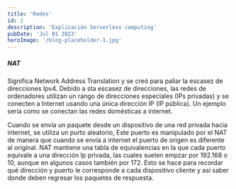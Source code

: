 ```yaml
---
title: 'Redes'
id: 2
description: 'Explicación Serverless computing'
pubDate: 'Jul 01 2023'
heroImage: '/blog-placeholder-1.jpg'
---
```


##### NAT
Significa Network Address Translation y se creó para paliar la escasez de direcciones Ipv4. Debido a sta escasez de direcciones, las redes de ordenadores utilizan un rango de direcciones especiales (IPs privadas) y se conecten a Internet usando una única dirección IP (IP pública). Un ejemplo sería como se conectan las redes domésticas a internet.

Cuando se envía un paquete desde un dispositivo de una red privada hacia internet, se utiliza un purto aleatorio, Este puerto es manipulado por el NAT de manera que cuando se envía a internet el puerto de origen es diferente al original. NAT mantiene una tabla de equivalencias en la que cada puerto equivale a una dirección Ip privada, las cuales suelen empzar por 192.168 o 10, aunque en algunos casos también por 172. Esto se hace para recordar qué dirección y puerto le corresponde a cada dispositivo cliente y así saber donde deben regresar los paquetes de respuesta.